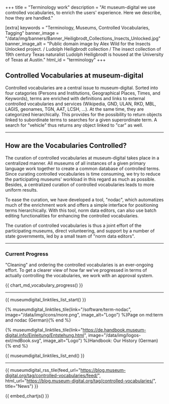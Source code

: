 +++
title = "Terminology work"
description = "At museum-digital we use controlled vocabularies, to enrich the users' experience. Here we describe, how they are handled."

[extra]
keywords = "Terminology, Museums, Controlled Vocabularies, Tagging"
banner_image = "/data/img/banners/Banner_Heiligbrodt_Collections_Insects_Unlocked.jpg"
banner_image_alt = "Public domain image by Alex Wild for the Insects Unlocked project. / Ludolph Heiligbrodt collection / The insect collection of 19th century Texas naturalist Ludolph Heiligbrodt is housed at the University of Texas at Austin."
html_id = "terminology"
+++

## Controlled Vocabularies at museum-digital

Controlled vocabularies are a central issue to museum-digital. Sorted into four catagories (Persons and Institutions, Geographical Places, Times, and Keywords), terms are enriched with definitions and links to external controlled vocabularies and services (Wikipedia, GND, ULAN, RKD, MBL, LAGIS, geonames, TGN, AAT, LCSH, ...). At the same time, they are categorized hierarchically. This provides for the possibility to return objects linked to subordinate terms to searches for a given superordinate term. A search for "vehicle" thus returns any object linked to "car" as well.

----

## How are the Vocabularies Controlled?

The curation of controlled vocabularies at museum-digital takes place in a centralized manner. All museums of all instances of a given primary language work together to create a common database of controlled terms. Since curating controlled vocabularies is time consuming, we try to reduce the participating museums' workload in this regard as much as possible. Besides, a centralized curation of controlled vocabularies leads to more uniform results.

To ease the curation, we have developed a tool, "nodac", which automatizes much of the enrichment work and offers a simple interface for positioning terms hierarchically. With this tool, norm data editors, can also use batch editing functionalities for enhancing the controlled vocabularies.

The curation of controlled vocabularies is thus a joint effort of the participating museums, direct volunteering, and support by a number of state governments, led by a small team of "norm data editors".

----

### Current Progress

"Cleaning" and ordering the controlled vocabularies is an ever-ongoing effort. To get a clearer view of how far we've progressed in terms of actually controlling the vocabularies, we work with an approval system.

{{ chart_md_vocabulary_progress() }}

----

{{ museumdigital_linktiles_list_start() }}

{% museumdigital_linktiles_tile(link="/software/term-nodac",
    image="/data/img/icons/more.png",
    image_alt="Logo") %}Page on md:term and nodac (German){% end %}

{% museumdigital_linktiles_tile(link="https://de.handbook.museum-digital.info/Einleitung/Entstehung.html",
    image="/data/img/logos-ext/mdBook.svg",
    image_alt="Logo") %}Handbook: Our History (German){% end %}

{{ museumdigital_linktiles_list_end() }}

----

{{ museumdigital_rss_tile(feed_url="https://blog.museum-digital.org/tag/controlled-vocabularies/feed/", html_url="https://blog.museum-digital.org/tag/controlled-vocabularies/", title="News") }}

{{ embed_chartjs() }}
<script src="/js/dashboard-controlled-vocabs-status.js" type="text/javascript" async></script>
